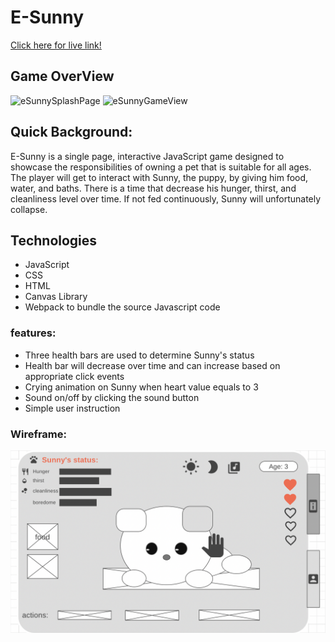 # E-Sunny 

[Click here for live link!](https://oanhmimi.github.io/eSunny/)

## Game OverView

![eSunnySplashPage](https://user-images.githubusercontent.com/107105296/196050498-56e77284-8bc5-4076-97cc-59f130a0dbc0.png)
![eSunnyGameView](https://user-images.githubusercontent.com/107105296/196050561-4f11e86a-287b-470a-afb2-1e664ae6a0ba.png)

## Quick Background:

E-Sunny is a single page, interactive JavaScript game designed to showcase the responsibilities of owning a pet that is suitable for all ages. The player will get to interact with Sunny, the puppy, by giving him food, water, and baths. There is a time that decrease his hunger, thirst, and cleanliness level over time. If not fed continuously, Sunny will unfortunately collapse. 

## Technologies

* JavaScript
* CSS
* HTML 
* Canvas Library 
* Webpack to bundle the source Javascript code 


### features: 
* Three health bars are used to determine Sunny's status 
* Health bar will decrease over time and can increase based on appropriate click events
* Crying animation on Sunny when heart value equals to 3
* Sound on/off by clicking the sound button
* Simple user instruction

### Wireframe: 
![Alt text](./wireframe.png?raw=true "Sunny's wireframe")



